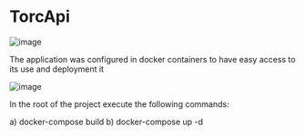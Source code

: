 # TorcApi


![image](https://github.com/alejolesor/TorcApi/assets/10835457/6cc8b3d3-6224-4b8b-9358-077bad151409)

The application was configured in docker containers to have easy access to its use and deployment it

![image](https://github.com/alejolesor/TorcApi/assets/10835457/badf265d-6fe9-4d33-a70a-0d7ca68a9bf1)


In the root of the project execute the following commands:

a) docker-compose build b) docker-compose up -d
